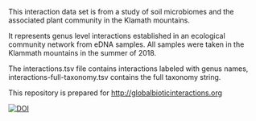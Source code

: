 This interaction data set is from a study of soil microbiomes and the associated plant community in the Klamath mountains.

It represents genus level interactions established in an ecological community network from eDNA samples. All samples were taken in the Klammath mountains in the summer of 2018.

The interactions.tsv file contains interactions labeled with genus names, interactions-full-taxonomy.tsv contains the full taxonomy string.

This repository is prepared for http://globalbioticinteractions.org

[![DOI](https://zenodo.org/badge/188169008.svg)](https://zenodo.org/badge/latestdoi/188169008)
